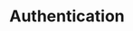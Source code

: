 ---
title: Authentication
content-type: "api-doc"
order: 3

sections:
  - content: |
      {% assign api = site.data.connect.api %}
      Authenticate your calls to the API by providing an access token in your requests. Each access token is associated with a single Stitch client account. Access tokens do not expire, but they may be revoked by the user at any time.

      Additionally, each request's permissions are limited to that Stitch client account.

      In the examples in this documentation, we use bearer auth:

      ```curl
      curl -X GET {{ api.base-url }}{{ api.core-objects.sources.base }}
           -H "Authorization: Bearer <ACCESS_TOKEN>"
      ```

      Before you can make requests, you must complete [this form]{{ connect.interest-form | strip }}. Once approved, you'll receive the credentials required to authenticate your API calls.

      All requests must be made over HTTPS or they will fail. API requests that don't contain authentication will also fail.

  - title: "Generate Access Tokens"
    anchor: "generate-access-tokens"
    content: |
      Access tokens are obtained by performing an OAuth2 handshake with an existing Stitch client account or by creating a new account via the API.

    subsections:
      - title: "New Stitch Clients"
        anchor: "generate-access-token-new-stitch-client"
        content: |
          As an API client, you can create a new Stitch client account with the [Create Account endpoint]({{ api.core-objects.accounts.create.section }}):

          ```curl
          curl -X {{ api.core-objects.accounts.create.method | upcase }} {{ api.core-objects.accounts.create.name | prepend: api.base-url | flatify | strip_newlines }}
               -H "Content-Type: application/json"
               -d "{
                    "email": "stitch-api-test@stitchdata.com",
                    "last_name": "Product Team",
                    "partner_id": "<PARTNER_ID>",
                    "first_name": "Stitch",
                    "partner_secret": "<PARTNER_SECRET>",
                    "company": "Stitch Product Team"
                  }"
          ```

          When successful, this endpoint return a status of `200 OK` and an access token:

          ```json
          {
            "access_token":"<ACCESS_TOKEN>"
          }
          ```

          The created account is owned and managed by the user it is created for, and that user will be able to login to the Stitch web interface and receive emails from Stitch.

      - title: "Existing Stitch Clients, Using OAuth2"
        anchor: "existing-stitch-clients-oauth2"
        content: |
          You can connect to a user's existing Stitch client account by having the user complete a standard OAuth flow. Registering your application with Stitch is a prerequisite to generating tokens with OAuth, so do that first. Then, follow these steps to complete the OAuth flow:

        steps:
          - title: "Send the user to Stitch"
            anchor: "authentication--send-user-to-stitch"
            content: |
              To initiate the authorization flow, the user will click a link to Stitch that includes your application's API client ID. This is the `partner_id` you obtained when you registered your application:

              ```shell
              https://app.stitchdata.com/oauth/authorization?client_id={CLIENT_ID}
              ```

              While only your `client_id` (`partner_id`) is required, the URL may also include the following parameters:

              {% assign auth = site.connect-files | where:"content-type","api-url-parms" %}

              <table class="attribute-list">
              {% for item in auth %}
              {% for parameter in item.parameters %}
              <tr>
              <td class="attribute-name">
              <strong>{{ parameter.name }}</strong>
              <br>

              {% case parameter.required %}
              {% when true %}
              <font color="#cc3399">REQUIRED</font>
              {% else %}
              OPTIONAL
              {% endcase %}

              </td>

              <td class="description">
              {{ parameter.description | flatify | markdownify }}
              </td>

              </tr>
              {% endfor %}
              {% endfor %}
              </table>

          - title: "Get consent"
            anchor: "authentication--get-consent"
            content: |
              If the user isn't already logged into their Stitch client account, they will be prompted to do so or create a new account, if need be.

              Once logged in, the user will be shown a screen explaining that your application has requested access to their Stitch account. They will be prompted to accept or reject this request.

          - title: "Callback to your application"
            anchor: "authentication--callback-to-app"
            content: |
              When the user accepts or denies the request, they will be re-directed to the callback URL you provided when you registered your application with Stitch.

              If the user denies the request, Stitch will include error details:

              ```shell
              https://yourapplication.com/callback?error=access_denied
              ```

              If the user accepts the request, the callback will include a temporary authorization code to be used in the next step:

              ```shell
              https://yourapplication.com/callback?code=AUTHORIZATION_CODE
              ```


          - title: "Exchange tokens"
            anchor: "authentication--exchange-tokens"
            content: |
              Lastly, when your application receives the user's request to the callback URL, it should make a request to the Stitch OAuth URL to exchange the temporary authorization code for a permanent access token:

              ```curl
              curl {{ api.base-url }}/oauth/token 
                   -d client_secret=<CLIENT_SECRET>
                   -d code=<AUTHORIZATION_CODE>
                   -d grant_type=authorization_code
              ```

              **Note**: Each temporary authorization code can only be used once and will expire five minutes after creation.

              If successful, Stitch will respond with the following:

              ```json
              {
                "token_type": "bearer",
                "access_token": <ACCESS_TOKEN>,
                "stitch_account_id": <STITCH_ACCOUNT_ID>
              }
              ```

              Your application should store the `access_token` and `stitch_account_id` somewhere secure, and use them to make calls to the API:

              ```curl
              curl {{ api.core-objects.sources.list.method | upcase }} {{ api.core-objects.sources.list.name | prepend: api.base-url | flatify }}
                   -H 'Authorization: Bearer <ACCESS_TOKEN>'
              ```
---